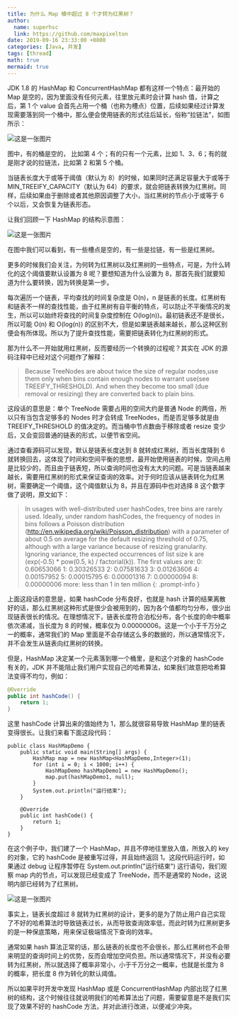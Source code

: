 ```yaml
---
title: 为什么 Map 桶中超过 8 个才转为红黑树？
author:
  name: superhsc
  link: https://github.com/maxpixelton
date: 2019-09-16 23:33:00 +0800
categories: [Java, 并发]
tags: [thread]
math: true
mermaid: true
---
```


JDK 1.8 的 HashMap 和 ConcurrentHashMap 都有这样一个特点：最开始的 Map 是空的，因为里面没有任何元素，往里放元素时会计算 hash 值，计算之后，第 1 个 value 会首先占用一个桶（也称为槽点）位置，后续如果经过计算发现需要落到同一个桶中，那么便会使用链表的形式往后延长，俗称“拉链法”，如图所示：

![这是一张图片](https://maxpixelton.github.io/images/assert/java/thread/java-thread-map-1.png)

图中，有的桶是空的， 比如第 4 个；有的只有一个元素，比如 1、3、6；有的就是刚才说的拉链法，比如第 2 和第 5 个桶。

当链表长度大于或等于阈值（默认为 8）的时候，如果同时还满足容量大于或等于 MIN_TREEIFY_CAPACITY（默认为 64）的要求，就会把链表转换为红黑树。同样，后续如果由于删除或者其他原因调整了大小，当红黑树的节点小于或等于 6 个以后，又会恢复为链表形态。

让我们回顾一下 HashMap 的结构示意图：

![这是一张图片](https://maxpixelton.github.io/images/assert/java/thread/java-thread-map-2.png)

在图中我们可以看到，有一些槽点是空的，有一些是拉链，有一些是红黑树。

更多的时候我们会关注，为何转为红黑树以及红黑树的一些特点，可是，为什么转化的这个阈值要默认设置为 8 呢？要想知道为什么设置为 8，那首先我们就要知道为什么要转换，因为转换是第一步。

每次遍历一个链表，平均查找的时间复杂度是 O(n)，n 是链表的长度。红黑树有和链表不一样的查找性能，由于红黑树有自平衡的特点，可以防止不平衡情况的发生，所以可以始终将查找的时间复杂度控制在 O(log(n))。最初链表还不是很长，所以可能 O(n) 和 O(log(n)) 的区别不大，但是如果链表越来越长，那么这种区别便会有所体现。所以为了提升查找性能，需要把链表转化为红黑树的形式。

那为什么不一开始就用红黑树，反而要经历一个转换的过程呢？其实在 JDK 的源码注释中已经对这个问题作了解释：

> Because TreeNodes are about twice the size of regular nodes,use them only when bins contain enough nodes to warrant use(see TREEIFY_THRESHOLD). And when they become too small (due removal or resizing) they are converted back to plain bins.

这段话的意思是：单个 TreeNode 需要占用的空间大约是普通 Node 的两倍，所以只有当包含足够多的 Nodes 时才会转成 TreeNodes，而是否足够多就是由 TREEIFY_THRESHOLD 的值决定的。而当桶中节点数由于移除或者 resize 变少后，又会变回普通的链表的形式，以便节省空间。



通过查看源码可以发现，默认是链表长度达到 8 就转成红黑树，而当长度降到 6 就转换回去，这体现了时间和空间平衡的思想，最开始使用链表的时候，空间占用是比较少的，而且由于链表短，所以查询时间也没有太大的问题。可是当链表越来越长，需要用红黑树的形式来保证查询的效率。对于何时应该从链表转化为红黑树，需要确定一个阈值，这个阈值默认为 8，并且在源码中也对选择 8 这个数字做了说明，原文如下：

> In usages with well-distributed user hashCodes, tree bins are rarely used.  Ideally, under random hashCodes, the frequency of nodes in bins follows a Poisson distribution 
(http://en.wikipedia.org/wiki/Poisson_distribution) with a parameter of about 0.5 on average for the default resizing 
threshold of 0.75, although with a large variance because 
of resizing granularity. Ignoring variance, the expected occurrences of list size k are (exp(-0.5) * pow(0.5, k) / factorial(k)). The first values are:
  0:    0.60653066
  1:    0.30326533
  2:    0.07581633
  3:    0.01263606
  4:    0.00157952
  5:    0.00015795
  6:    0.00001316
  7:    0.00000094
  8:    0.00000006
  more: less than 1 in ten million
{: .prompt-info }

上面这段话的意思是，如果 hashCode 分布良好，也就是 hash 计算的结果离散好的话，那么红黑树这种形式是很少会被用到的，因为各个值都均匀分布，很少出现链表很长的情况。在理想情况下，链表长度符合泊松分布，各个长度的命中概率依次递减，当长度为 8 的时候，概率仅为 0.00000006。这是一个小于千万分之一的概率，通常我们的 Map 里面是不会存储这么多的数据的，所以通常情况下，并不会发生从链表向红黑树的转换。

但是，HashMap 决定某一个元素落到哪一个桶里，是和这个对象的 hashCode 有关的，JDK 并不能阻止我们用户实现自己的哈希算法，如果我们故意把哈希算法变得不均匀，例如：

```java
@Override
public int hashCode() {
    return 1;
}
```

这里 hashCode 计算出来的值始终为 1，那么就很容易导致 HashMap 里的链表变得很长。让我们来看下面这段代码：

```
public class HashMapDemo {
    public static void main(String[] args) {
        HashMap map = new HashMap<HashMapDemo,Integer>(1);
        for (int i = 0; i < 1000; i++) {
            HashMapDemo hashMapDemo1 = new HashMapDemo();
            map.put(hashMapDemo1, null);
        }
        System.out.println("运行结束");
    }
 
    @Override
    public int hashCode() {
        return 1;
    }
}
```

在这个例子中，我们建了一个 HashMap，并且不停地往里放入值，所放入的 key 的对象，它的 hashCode 是被重写过得，并且始终返回 1。这段代码运行时，如果通过 debug 让程序暂停在 System.out.println("运行结束") 这行语句，我们观察 map 内的节点，可以发现已经变成了 TreeNode，而不是通常的 Node，这说明内部已经转为了红黑树。



![这是一张图片](https://maxpixelton.github.io/images/assert/java/thread/java-thread-map-3.png)



事实上，链表长度超过 8 就转为红黑树的设计，更多的是为了防止用户自己实现了不好的哈希算法时导致链表过长，从而导致查询效率低，而此时转为红黑树更多的是一种保底策略，用来保证极端情况下查询的效率。

通常如果 hash 算法正常的话，那么链表的长度也不会很长，那么红黑树也不会带来明显的查询时间上的优势，反而会增加空间负担。所以通常情况下，并没有必要转为红黑树，所以就选择了概率非常小，小于千万分之一概率，也就是长度为 8 的概率，把长度 8 作为转化的默认阈值。

所以如果平时开发中发现 HashMap 或是 ConcurrentHashMap 内部出现了红黑树的结构，这个时候往往就说明我们的哈希算法出了问题，需要留意是不是我们实现了效果不好的 hashCode 方法，并对此进行改进，以便减少冲突。

